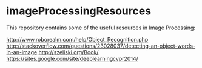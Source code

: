 # imageProcessingResources

This repository contains some of the useful resources in Image Processing:


http://www.roborealm.com/help/Object_Recognition.php
http://stackoverflow.com/questions/23028037/detecting-an-object-words-in-an-image
http://szeliski.org/Book/
https://sites.google.com/site/deeplearningcvpr2014/
